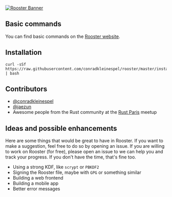 [![Rooster Banner](http://conradk.com/rooster/images/rooster-banner.png)](http://conradk.com/rooster/)

## Basic commands

You can find basic commands on the [Rooster website](http://conradk.com/rooster/).

## Installation

```shell
curl -sSf https://raw.githubusercontent.com/conradkleinespel/rooster/master/install | bash
```

## Contributors

- [@conradkleinespel](https://github.com/conradkleinespel)
- [@jaezun](https://github.com/jaezun)
- Awesome people from the Rust community at the [Rust Paris](http://www.meetup.com/Rust-Paris/) meetup

## Ideas and possible enhancements

Here are some things that would be great to have in Rooster. If you want to make a suggestion, feel free to do so by opening an issue. If you are willing to work on Rooster (for free), please open an issue to we can help you and track your progress. If you don't have the time, that's fine too.

- Using a strong KDF, like `scrypt` or `PBKDF2`
- Signing the Rooster file, maybe with `GPG` or something similar
- Building a web frontend
- Building a mobile app
- Better error messages
